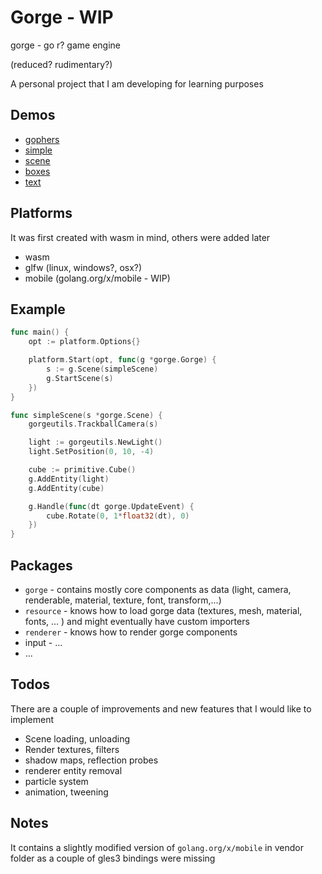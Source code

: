 # Gorge - WIP

gorge - go r? game engine

(reduced? rudimentary?)

A personal project that I am developing for learning purposes

## Demos

- [gophers](https://stdiopt.github.io/gorge/wasm/?t=gophers)
- [simple](https://stdiopt.github.io/gorge/wasm/?t=simple)
- [scene](https://stdiopt.github.io/gorge/wasm/?t=scene)
- [boxes](https://stdiopt.github.io/gorge/wasm/?t=boxes)
- [text](https://stdiopt.github.io/gorge/wasm/?t=text)

## Platforms

It was first created with wasm in mind, others were added later

- wasm
- glfw (linux, windows?, osx?)
- mobile (golang.org/x/mobile - WIP)

## Example

```go
func main() {
	opt := platform.Options{}

	platform.Start(opt, func(g *gorge.Gorge) {
        s := g.Scene(simpleScene)
        g.StartScene(s)
	})
}

func simpleScene(s *gorge.Scene) {
	gorgeutils.TrackballCamera(s)

	light := gorgeutils.NewLight()
	light.SetPosition(0, 10, -4)

	cube := primitive.Cube()
	g.AddEntity(light)
	g.AddEntity(cube)

	g.Handle(func(dt gorge.UpdateEvent) {
		cube.Rotate(0, 1*float32(dt), 0)
	})
}
```

## Packages

- `gorge` - contains mostly core components as data (light, camera, renderable,
  material, texture, font, transform,...)
- `resource` - knows how to load gorge data (textures, mesh, material, fonts, ... )
  and might eventually have custom importers
- `renderer` - knows how to render gorge components
- input - ...
- ...

## Todos

There are a couple of improvements and new features that I would like to
implement

- Scene loading, unloading
- Render textures, filters
- shadow maps, reflection probes
- renderer entity removal
- particle system
- animation, tweening

## Notes

It contains a slightly modified version of `golang.org/x/mobile` in vendor
folder as a couple of gles3 bindings were missing
